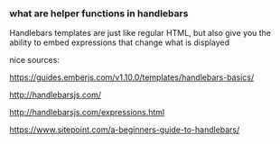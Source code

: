 <h3> what are helper functions in handlebars </h3>

Handlebars templates are just like regular HTML, but also give you the ability to embed expressions that change what is displayed


nice sources:

https://guides.emberjs.com/v1.10.0/templates/handlebars-basics/

http://handlebarsjs.com/

http://handlebarsjs.com/expressions.html

https://www.sitepoint.com/a-beginners-guide-to-handlebars/
